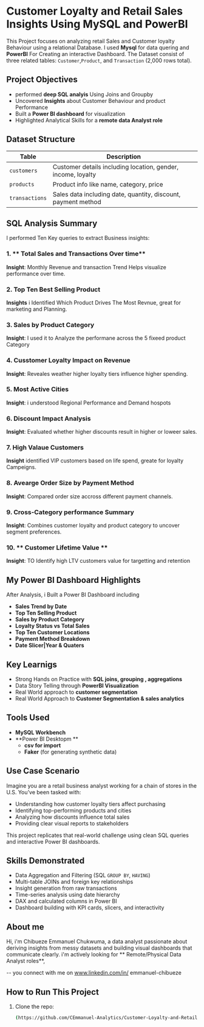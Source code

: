 # Customer Loyalty and Retail Sales Insights Using MySQL and PowerBI 

This Project focuses on analyzing retail Sales and Customer loyalty Behaviour 
using a relational Database. I used **Mysql** for data quering and **PowerBI**
For Creating an interactive Dashboard. The Dataset consist of three related tables:
`Customer`,`Product`, and `Transaction` (2,000 rows total).

## Project Objectives 
- performed **deep SQL analyis** Using Joins and Groupby 
- Uncovered **Insights** about Customer Behaviour and product Performance 
- Built a **Power BI dashboard** for visualization 
- Highlighted Analytical Skills for a **remote data Analyst role**

## Dataset Structure 
| Table         | Description                            |
|---------------|----------------------------------------|
| `customers`   | Customer details including location, gender, income, loyalty |
| `products`    | Product info like name, category, price |
| `transactions`| Sales data including date, quantity, discount, payment method |




## SQL Analysis Summary 
 I performed Ten Key queries to extract Business insights:

 ### 1. **  Total Sales and Transactions Over time**
 **Insight**: Monthly Revenue and transaction Trend  Helps visualize performance over time. 

 ### 2. **Top Ten Best Selling Product**
**Insights** i Identified Which Product Drives The Most Revnue, great for marketing and Planning. 

###  3. **Sales by Product Category**
**Insight**: I used it to Analyze the performane across the 5 fixeed product Category 

###  4. **Cusstomer Loyalty Impact on Revenue**
**Insight**: Reveales weather higher loyalty tiers influence higher spending.

###  5. **Most Active Cities**
**Insight**: i understood Regional Performance and Demand hospots 

###  6. **Discount Impact Analysis**
**Insight**: Evaluated whether higher discounts result in higher or loweer sales.

###  7. **High Valaue Customers**
**Insight** identified VIP customers based on life spend, greate for loyalty Campeigns. 

###  8. **Avearge Order Size by Payment Method**
**Insight**: Compared order size accross different payment channels.

###  9. **Cross-Category performance Summary**
**Insight**: Combines customer loyalty and product category to uncover segment preferences. 

###  10. ** Customer Lifetime Value **
 **Insight**: TO Identify high LTV customers value for targetting and retention


 ## My Power BI Dashboard Highlights
  After Analysis, i Built a Power BI Dashboard including 
  - **Sales Trend by Date**
  - **Top Ten Selling Product**
  - **Sales by Product Category**
  - **Loyalty Status vs Total Sales**
  - **Top Ten Customer Locations**
  - **Payment Method Breakdown** 
  - **Date Slicer|Year & Quaters**

## Key Learnigs 
 - Strong Hands on Practice with **SQL joins, grouping , aggregations**
 - Data Story Telling through **PowerBI Visualization** 
 - Real World approach to **customer segmentation** 
 - Real World Approach to **Customer Segmentation & sales analytics**

 ## Tools Used 
 - **MySQL Workbench**
 - **Power BI Desktopm **
   - **csv for import**
    - **Faker** (for generating synthetic data)

##  Use Case Scenario

Imagine you are a retail business analyst working for a chain of stores in the U.S. You’ve been tasked with:

- Understanding how customer loyalty tiers affect purchasing
- Identifying top-performing products and cities
- Analyzing how discounts influence total sales
- Providing clear visual reports to stakeholders

This project replicates that real-world challenge using clean SQL queries and interactive Power BI dashboards.

##  Skills Demonstrated

-  Data Aggregation and Filtering (SQL `GROUP BY`, `HAVING`)
-  Multi-table JOINs and foreign key relationships
-  Insight generation from raw transactions
-  Time-series analysis using date hierarchy
-  DAX and calculated columns in Power BI
-  Dashboard building with KPI cards, slicers, and interactivity

## About me 
Hi, i'm Chibueze Emmanuel Chukwuma, a data analyst passionate about deriving insights from messy datasets and building visual dashboards that communicate clearly. i'm actively looking for ** Remote/Physical Data Analyst roles**,  

-- you connect with me on www.linkedin.com/in/
emmanuel-chibueze


##  How to Run This Project

1. Clone the repo:
   ```bash
   (https://github.com/CEmmanuel-Analytics/Customer-Loyalty-and-Retail-Sales-Insights-)
